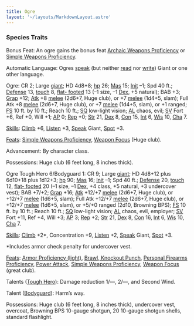```yaml
---
title: Ogre
layout: '~/layouts/MarkdownLayout.astro'
---
```

### Species Traits

Bonus Feat: An ogre gains the bonus feat [Archaic Weapons Proficiency](/modern.d20.srd/feats/archaic.weapons.proficiency) or [Simple Weapons Proficiency](/modern.d20.srd/feats/simple.weapons.proficiency).

Automatic Language: Ogres [speak](/modern.d20.srd/skills/speak.language) (but
neither [read](/modern.d20.srd/skills/read.write.language) nor
[write](/modern.d20.srd/skills/read.write.language)) Giant or one other
language.

Ogre: CR 2; Large [giant](/modern.d20.srd/creature.types/giant); HD 4d8+8;
[hp](/modern.d20.srd/combat/hit.points) 26;
[Mas](/modern.d20.srd/creatures/creature.overview) 15;
[Init](/modern.d20.srd/combat/initiative) –1; Spd 40 ft.;
[Defense](/modern.d20.srd/combat/defense) 13,
[touch](/modern.d20.srd/combat/attack.actions) 8, [flat- footed](/modern.d20.srd/combat/surprise) 13 (–1 size, –1
[Dex](/modern.d20.srd/basics/ability.scores), +5 natural); BAB +3;
[Grap](/modern.d20.srd/combat/grapple) +12;
[Atk](/modern.d20.srd/combat/attack.roll) +8
[melee](/modern.d20.srd/combat/attack.roll) (2d6+7, Huge club), or +7
[melee](/modern.d20.srd/combat/attack.roll) (1d4+5, slam); Full Atk +8
[melee](/modern.d20.srd/combat/attack.roll) (2d6+7, Huge club), or +7
[melee](/modern.d20.srd/combat/attack.roll) (1d4+5, slam), or +1 ranged;
[FS](/modern.d20.srd/creatures/creature.overview) 10 ft. by 10 ft.; Reach 10
ft.; [SQ](/modern.d20.srd/creatures/creature.overview) low-light vision;
[AL](/modern.d20.srd/basics/allegiances) chaos, evil;
[SV](/modern.d20.srd/basics/saving.throws) Fort +6, Ref +0, Will +1;
[AP](/modern.d20.srd/creatures/creature.overview) 0;
[Rep](/modern.d20.srd/creatures/creature.overview) +0;
[Str](/modern.d20.srd/basics/ability.scores) 21,
[Dex](/modern.d20.srd/basics/ability.scores) 8,
[Con](/modern.d20.srd/basics/ability.scores) 15,
[Int](/modern.d20.srd/basics/ability.scores) 6,
[Wis](/modern.d20.srd/basics/ability.scores) 10,
[Cha](/modern.d20.srd/basics/ability.scores) 7.

[Skills](/modern.d20.srd/skills): [Climb](/modern.d20.srd/skills/climb) +6,
[Listen](/modern.d20.srd/skills/listen) +3,
[Speak](/modern.d20.srd/skills/speak.language) Giant,
[Spot](/modern.d20.srd/skills/spot) +3.

[Feats](/modern.d20.srd/feats): [Simple Weapons Proficiency](/modern.d20.srd/feats/simple.weapons.proficiency), [Weapon Focus](/modern.d20.srd/feats/weapon.focus) (Huge club).

Advancement: By character class.

Possessions: Huge club (6 feet long, 8 inches thick).

Ogre Tough Hero 6/Bodyguard 1: CR 9; Large
[giant](/modern.d20.srd/creature.types/giant); HD 4d8+12 plus 6d10+18 plus
1d12+3; [hp](/modern.d20.srd/combat/hit.points) 90;
[Mas](/modern.d20.srd/creatures/creature.overview) 16;
[Init](/modern.d20.srd/combat/initiative) –1; Spd 40 ft.;
[Defense](/modern.d20.srd/combat/defense) 20,
[touch](/modern.d20.srd/combat/attack.actions) 12, [flat- footed](/modern.d20.srd/combat/surprise) 20 (–1 size, –1
[Dex](/modern.d20.srd/basics/ability.scores), +4 class, +5 natural, +3
undercover vest); BAB +7/+2; [Grap](/modern.d20.srd/combat/grapple) +16;
[Atk](/modern.d20.srd/combat/attack.roll) +12/+7
[melee](/modern.d20.srd/combat/attack.roll) (2d6+7, Huge club), or +12/+7
[melee](/modern.d20.srd/combat/attack.roll) (1d6+5, slam); Full Atk +12/+7
[melee](/modern.d20.srd/combat/attack.roll) (2d6+7, Huge club), or +12/+7
[melee](/modern.d20.srd/combat/attack.roll) (1d6+5, slam), or +5/+0 ranged
(2d10, Browning BPS); [FS](/modern.d20.srd/creatures/creature.overview) 10 ft.
by 10 ft.; Reach 10 ft.; [SQ](/modern.d20.srd/creatures/creature.overview)
low-light vision; [AL](/modern.d20.srd/basics/allegiances) chaos, evil,
employer; [SV](/modern.d20.srd/basics/saving.throws) Fort +11, Ref +4, Will
+3; [AP](/modern.d20.srd/creatures/creature.overview) 3;
[Rep](/modern.d20.srd/creatures/creature.overview) +2;
[Str](/modern.d20.srd/basics/ability.scores) 21,
[Dex](/modern.d20.srd/basics/ability.scores) 8,
[Con](/modern.d20.srd/basics/ability.scores) 16,
[Int](/modern.d20.srd/basics/ability.scores) 6,
[Wis](/modern.d20.srd/basics/ability.scores) 10,
[Cha](/modern.d20.srd/basics/ability.scores) 7.

[Skills](/modern.d20.srd/skills): [Climb](/modern.d20.srd/skills/climb) +2*,
Concentration +9, [Listen](/modern.d20.srd/skills/listen) +2,
[Speak](/modern.d20.srd/skills/speak.language) Giant,
[Spot](/modern.d20.srd/skills/spot) +3.

*Includes armor check penalty for undercover vest.

[Feats](/modern.d20.srd/feats): [Armor Proficiency (light)](/modern.d20.srd/feats/armor.proficiency.light),
[Brawl](/modern.d20.srd/feats/brawl),[ Knockout Punch](/modern.d20.srd/feats/knockout.punch), [Personal Firearms Proficiency](/modern.d20.srd/feats/personal.firearms.proficiency), [Power Attack](/modern.d20.srd/feats/power.attack), [Simple Weapons Proficiency](/modern.d20.srd/feats/simple.weapons.proficiency), [Weapon Focus](/modern.d20.srd/feats/weapon.focus) (great club).

Talents ([Tough Hero](/modern.d20.srd/classes/basic/tough.hero)): Damage
reduction 1/—, 2/—, and Second Wind.

Talent ([Bodyguard](/modern.d20.srd/classes/advanced/bodyguard)): Harm’s way.

Possessions: Huge club (6 feet long, 8 inches thick), undercover vest,
overcoat, Browning BPS 10-gauge shotgun, 20 10-gauge shotgun shells, standard
flashlight.

